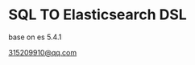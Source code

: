SQL TO Elasticsearch DSL
=========================================================
base on es 5.4.1

315209910@qq.com
